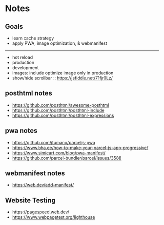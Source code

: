 # Notes

## Goals

- learn cache strategy
- apply PWA, image optimization, & webmanifest

---

- hot reload
- production
- development
- images: include optimize image only in production
- show/hide scrollbar :: https://jsfiddle.net/71fjr0Lz/


## posthtml notes

- https://github.com/posthtml/awesome-posthtml
- https://github.com/posthtml/posthtml-include
- https://github.com/posthtml/posthtml-expressions

## pwa notes

- https://github.com/jtumano/parceljs-pwa
- https://www.bha.ee/how-to-make-your-parcel-js-app-progressive/
- https://www.simicart.com/blog/pwa-manifest/
- https://github.com/parcel-bundler/parcel/issues/3588

## webmanifest notes

- https://web.dev/add-manifest/

## Website Testing

- https://pagespeed.web.dev/
- https://www.webpagetest.org/lighthouse